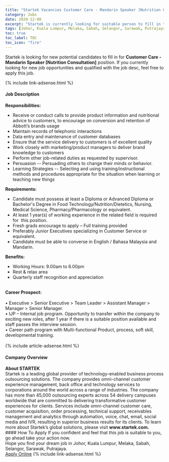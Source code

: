 ```yaml
---
title: "Startek Vacancies Customer Care - Mandarin Speaker [Nutrition Consultation]" 
category: Jobs 
date: 2020-12-08 
excerpt: "Startek is currently looking for suitable person to fill in the Customer Care - Mandarin Speaker [Nutrition Consultation] which positioned at Johor, Kuala Lumpur, Melaka, Sabah, Selangor, Sarawak, Putrajaya" 
tags: [Johor, Kuala Lumpur, Melaka, Sabah, Selangor, Sarawak, Putrajaya] 
toc: true 
toc_label: TOC 
toc_icon: "fire" 
--- 
```


<p>Startek is looking for new potential candidates to fill in for <b>Customer Care - Mandarin Speaker [Nutrition Consultation]</b> position. If you currently looking for new job opportunities and qualified with the job desc, feel free to apply this job.
</p>{% include link-adsense.html %} 
<div><div><div><h4>Job Description</h4></div></div><div><div><span><div><div><strong>Responsibilities:</strong></div><ul><li>Receive or conduct calls to provide product information and nutritional advice to customers, to encourage on conversion and retention of Abbott&#8217;s brands usage</li><li>Maintain records of telephonic interactions</li><li>Data entry and maintenance of customer databases</li><li>Ensure that the service delivery to customers is of excellent quality</li><li>Work closely with marketing/product managers to deliver brand knowledge to customers</li><li>Perform other job-related duties as requested by supervisor.</li><li>Persuasion -- Persuading others to change their minds or behavior.</li><li>Learning Strategies -- Selecting and using training/instructional methods and procedures appropriate for the situation when learning or teaching new things</li></ul><div><strong>Requirements:</strong></div><ul><li>Candidate must possess at least a Diploma or Advanced Diploma or Bachelor's Degree in Food Technology/Nutrition/Dietetics, Nursing, Medical Science, Pharmacy/Pharmacology or equivalent.</li><li>At least 1 year(s) of working experience in the related field is required for&#160; this position.</li><li>Fresh grads encourage to apply &#8211; Full training provided</li><li>Preferably Junior Executives specializing in Customer Service or equivalent.</li><li>Candidate must be able to converse in English / Bahasa Malaysia and Mandarin.</li></ul><div><strong>Benefits:</strong></div><ul><li>Working Hours: 9.00am to 6.00pm</li><li>Rest &amp; relax area&#160;</li><li>Quarterly staff recognition and appreciation<br>&#160;</li></ul><div><strong>Career Prospect:</strong><br><br>&#8226; Executive &gt; Senior Executive &gt; Team Leader &gt; Assistant Manager &gt; Manager &gt; Senior Manager.<br>&#8226; IJP &#8211; Internal job program. Opportunity to transfer within the company to exciting new roles, after 1 year if there is a suitable position available and staff passes the interview session.<br>&#8226; Career path program with Multi-functional Product, process, soft skill, developmental training.<br>&#160;</div></div></span></div></div></div> 
{% include article-adsense.html %} 
<div><div><div><h4>Company Overview</h4></div></div><div><div><span><div><div>
<strong>About STARTEK</strong><br>
	Startek is a leading global provider of technology-enabled business process outsourcing solutions. The company provides omni-channel customer experience management, back office and technology services to corporations around the world across a range of industries. The company has more than 45,000 outsourcing experts across 54 delivery campuses worldwide that are committed to delivering transformative customer experiences for clients. Services include omni-channel customer care, customer acquisition, order processing, technical support, receivables management and analytics through automation, voice, chat, email, social media and IVR, resulting in superior business results for its clients. To learn more about Startek&#8217;s global solutions, please visit <strong>www.startek.com.</strong></div></div></span></div></div></div> 
#### How To Apply 
If you confident and feel that this job is suitable to you, go ahead take your action now. <br/> 
Hope you find your dream job in Johor, Kuala Lumpur, Melaka, Sabah, Selangor, Sarawak, Putrajaya. <br/> 
<a href="https://www.jobstreet.com.my/en/job/customer-care-mandarin-speaker-[nutrition-consultation]-4438910?jobId=jobstreet-my-job-4438910&sectionRank=11&token=0~e77e977c-a413-4f53-af5b-e15a407bc466&fr=SRP%20View%20In%20New%20Ta" class="btn btn--info" target="_blank" rel="nofollow noopenner">Apply Online</a> 
{% include link-adsense.html %} 